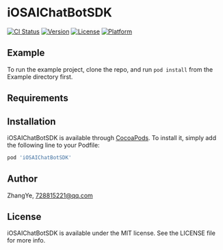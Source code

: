 # iOSAIChatBotSDK

[![CI Status](https://img.shields.io/travis/ZhangYe/iOSAIChatBotSDK.svg?style=flat)](https://travis-ci.org/ZhangYe/iOSAIChatBotSDK)
[![Version](https://img.shields.io/cocoapods/v/iOSAIChatBotSDK.svg?style=flat)](https://cocoapods.org/pods/iOSAIChatBotSDK)
[![License](https://img.shields.io/cocoapods/l/iOSAIChatBotSDK.svg?style=flat)](https://cocoapods.org/pods/iOSAIChatBotSDK)
[![Platform](https://img.shields.io/cocoapods/p/iOSAIChatBotSDK.svg?style=flat)](https://cocoapods.org/pods/iOSAIChatBotSDK)

## Example

To run the example project, clone the repo, and run `pod install` from the Example directory first.

## Requirements

## Installation

iOSAIChatBotSDK is available through [CocoaPods](https://cocoapods.org). To install
it, simply add the following line to your Podfile:

```ruby
pod 'iOSAIChatBotSDK'
```

## Author

ZhangYe, 728815221@qq.com

## License

iOSAIChatBotSDK is available under the MIT license. See the LICENSE file for more info.
